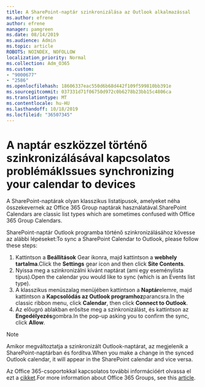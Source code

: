 ```yaml
---
title: A SharePoint-naptár szinkronizálása az Outlook alkalmazással
ms.author: efrene
author: efrene
manager: pamgreen
ms.date: 08/14/2019
ms.audience: Admin
ms.topic: article
ROBOTS: NOINDEX, NOFOLLOW
localization_priority: Normal
ms.collection: Adm_O365
ms.custom:
- "9000677"
- "2586"
ms.openlocfilehash: 18606337eac550d6b68d442f109f599810bb391e
ms.sourcegitcommit: 037331d71f06750d972c0b6278b23bb15c4806ca
ms.translationtype: MT
ms.contentlocale: hu-HU
ms.lasthandoff: 10/18/2019
ms.locfileid: "36507345"
---
```

# <a name="issues-synchronizing-your-calendar-to-devices"></a><span data-ttu-id="7a6ec-102">A naptár eszközzel történő szinkronizálásával kapcsolatos problémák</span><span class="sxs-lookup"><span data-stu-id="7a6ec-102">Issues synchronizing your calendar to devices</span></span>

<span data-ttu-id="7a6ec-103">A SharePoint-naptárak olyan klasszikus listatípusok, amelyeket néha összekevernek az Office 365 Group naptárak használatával.</span><span class="sxs-lookup"><span data-stu-id="7a6ec-103">SharePoint Calendars are classic list types which are sometimes confused with Office 365 Group Calendars.</span></span>

<span data-ttu-id="7a6ec-104">SharePoint-naptár Outlook programba történő szinkronizálásához kövesse az alábbi lépéseket:</span><span class="sxs-lookup"><span data-stu-id="7a6ec-104">To sync a SharePoint Calendar to Outlook, please follow these steps:</span></span>

1. <span data-ttu-id="7a6ec-105">Kattintson a **Beállítások** Gear ikonra, majd kattintson a **webhely tartalma**.</span><span class="sxs-lookup"><span data-stu-id="7a6ec-105">Click the **Settings** gear icon and then click **Site Contents**.</span></span>
2. <span data-ttu-id="7a6ec-106">Nyissa meg a szinkronizálni kívánt naptárat (ami egy eseménylista típus).</span><span class="sxs-lookup"><span data-stu-id="7a6ec-106">Open the calendar you would like to sync (which is an Events list type).</span></span>
3. <span data-ttu-id="7a6ec-107">A klasszikus menüszalag menüjében kattintson a **Naptár**elemre, majd kattintson a **Kapcsolódás az Outlook programhoz**parancsra.</span><span class="sxs-lookup"><span data-stu-id="7a6ec-107">In the classic ribbon menu, click **Calendar**, then click **Connect to Outlook**.</span></span>
4. <span data-ttu-id="7a6ec-108">Az előugró ablakban erősítse meg a szinkronizálást, és kattintson az **Engedélyezés**gombra.</span><span class="sxs-lookup"><span data-stu-id="7a6ec-108">In the pop-up asking you to confirm the sync, click **Allow**.</span></span>

>[!Note]
> <span data-ttu-id="7a6ec-109">Amikor megváltoztatja a szinkronizált Outlook-naptárat, az megjelenik a SharePoint-naptárban és fordítva.</span><span class="sxs-lookup"><span data-stu-id="7a6ec-109">When you make a change in the synced Outlook calendar, it will appear in the SharePoint calendar and vice versa.</span></span>

<span data-ttu-id="7a6ec-110">Az Office 365-csoportokkal kapcsolatos további információért olvassa el ezt a [cikket](https://support.office.com/article/Learn-about-Office-365-groups-b565caa1-5c40-40ef-9915-60fdb2d97fa2).</span><span class="sxs-lookup"><span data-stu-id="7a6ec-110">For more information about Office 365 Groups, see this [article](https://support.office.com/article/Learn-about-Office-365-groups-b565caa1-5c40-40ef-9915-60fdb2d97fa2).</span></span>
